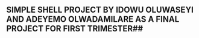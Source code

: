 ## SIMPLE SHELL PROJECT BY IDOWU OLUWASEYI AND ADEYEMO OLWADAMILARE AS A FINAL PROJECT FOR FIRST TRIMESTER##
